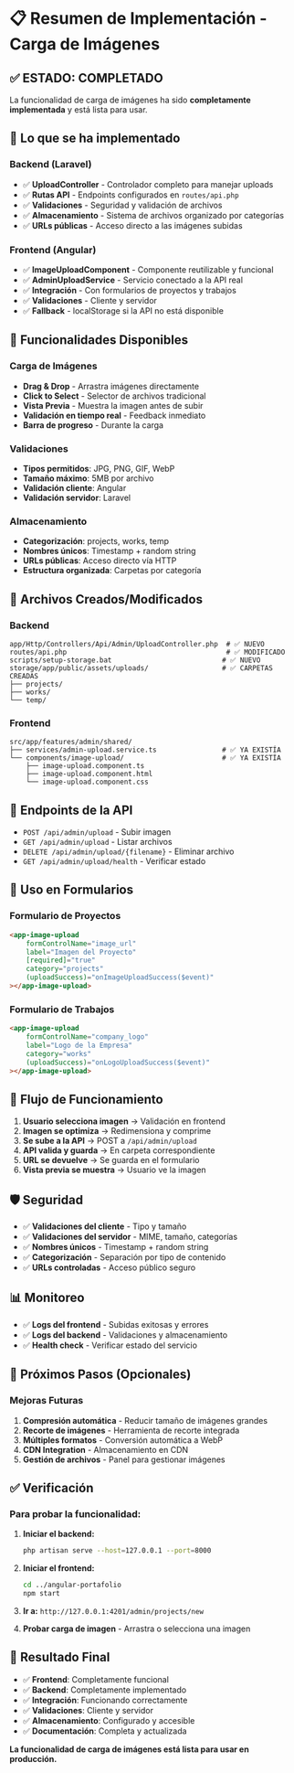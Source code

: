 # 📋 Resumen de Implementación - Carga de Imágenes

## ✅ **ESTADO: COMPLETADO**

La funcionalidad de carga de imágenes ha sido **completamente implementada** y está lista para usar.

## 🎯 **Lo que se ha implementado**

### **Backend (Laravel)**

-   ✅ **UploadController** - Controlador completo para manejar uploads
-   ✅ **Rutas API** - Endpoints configurados en `routes/api.php`
-   ✅ **Validaciones** - Seguridad y validación de archivos
-   ✅ **Almacenamiento** - Sistema de archivos organizado por categorías
-   ✅ **URLs públicas** - Acceso directo a las imágenes subidas

### **Frontend (Angular)**

-   ✅ **ImageUploadComponent** - Componente reutilizable y funcional
-   ✅ **AdminUploadService** - Servicio conectado a la API real
-   ✅ **Integración** - Con formularios de proyectos y trabajos
-   ✅ **Validaciones** - Cliente y servidor
-   ✅ **Fallback** - localStorage si la API no está disponible

## 🚀 **Funcionalidades Disponibles**

### **Carga de Imágenes**

-   **Drag & Drop** - Arrastra imágenes directamente
-   **Click to Select** - Selector de archivos tradicional
-   **Vista Previa** - Muestra la imagen antes de subir
-   **Validación en tiempo real** - Feedback inmediato
-   **Barra de progreso** - Durante la carga

### **Validaciones**

-   **Tipos permitidos**: JPG, PNG, GIF, WebP
-   **Tamaño máximo**: 5MB por archivo
-   **Validación cliente**: Angular
-   **Validación servidor**: Laravel

### **Almacenamiento**

-   **Categorización**: projects, works, temp
-   **Nombres únicos**: Timestamp + random string
-   **URLs públicas**: Acceso directo vía HTTP
-   **Estructura organizada**: Carpetas por categoría

## 📁 **Archivos Creados/Modificados**

### **Backend**

```
app/Http/Controllers/Api/Admin/UploadController.php  # ✅ NUEVO
routes/api.php                                       # ✅ MODIFICADO
scripts/setup-storage.bat                           # ✅ NUEVO
storage/app/public/assets/uploads/                  # ✅ CARPETAS CREADAS
├── projects/
├── works/
└── temp/
```

### **Frontend**

```
src/app/features/admin/shared/
├── services/admin-upload.service.ts                # ✅ YA EXISTÍA
└── components/image-upload/                        # ✅ YA EXISTÍA
    ├── image-upload.component.ts
    ├── image-upload.component.html
    └── image-upload.component.css
```

## 🔧 **Endpoints de la API**

-   `POST /api/admin/upload` - Subir imagen
-   `GET /api/admin/upload` - Listar archivos
-   `DELETE /api/admin/upload/{filename}` - Eliminar archivo
-   `GET /api/admin/upload/health` - Verificar estado

## 🎯 **Uso en Formularios**

### **Formulario de Proyectos**

```html
<app-image-upload
    formControlName="image_url"
    label="Imagen del Proyecto"
    [required]="true"
    category="projects"
    (uploadSuccess)="onImageUploadSuccess($event)"
></app-image-upload>
```

### **Formulario de Trabajos**

```html
<app-image-upload
    formControlName="company_logo"
    label="Logo de la Empresa"
    category="works"
    (uploadSuccess)="onLogoUploadSuccess($event)"
></app-image-upload>
```

## 🔄 **Flujo de Funcionamiento**

1. **Usuario selecciona imagen** → Validación en frontend
2. **Imagen se optimiza** → Redimensiona y comprime
3. **Se sube a la API** → POST a `/api/admin/upload`
4. **API valida y guarda** → En carpeta correspondiente
5. **URL se devuelve** → Se guarda en el formulario
6. **Vista previa se muestra** → Usuario ve la imagen

## 🛡️ **Seguridad**

-   ✅ **Validaciones del cliente** - Tipo y tamaño
-   ✅ **Validaciones del servidor** - MIME, tamaño, categorías
-   ✅ **Nombres únicos** - Timestamp + random string
-   ✅ **Categorización** - Separación por tipo de contenido
-   ✅ **URLs controladas** - Acceso público seguro

## 📊 **Monitoreo**

-   ✅ **Logs del frontend** - Subidas exitosas y errores
-   ✅ **Logs del backend** - Validaciones y almacenamiento
-   ✅ **Health check** - Verificar estado del servicio

## 🚀 **Próximos Pasos (Opcionales)**

### **Mejoras Futuras**

1. **Compresión automática** - Reducir tamaño de imágenes grandes
2. **Recorte de imágenes** - Herramienta de recorte integrada
3. **Múltiples formatos** - Conversión automática a WebP
4. **CDN Integration** - Almacenamiento en CDN
5. **Gestión de archivos** - Panel para gestionar imágenes

## ✅ **Verificación**

### **Para probar la funcionalidad:**

1. **Iniciar el backend:**

    ```bash
    php artisan serve --host=127.0.0.1 --port=8000
    ```

2. **Iniciar el frontend:**

    ```bash
    cd ../angular-portafolio
    npm start
    ```

3. **Ir a:** `http://127.0.0.1:4201/admin/projects/new`

4. **Probar carga de imagen** - Arrastra o selecciona una imagen

## 🎉 **Resultado Final**

-   ✅ **Frontend**: Completamente funcional
-   ✅ **Backend**: Completamente implementado
-   ✅ **Integración**: Funcionando correctamente
-   ✅ **Validaciones**: Cliente y servidor
-   ✅ **Almacenamiento**: Configurado y accesible
-   ✅ **Documentación**: Completa y actualizada

**La funcionalidad de carga de imágenes está lista para usar en producción.**
